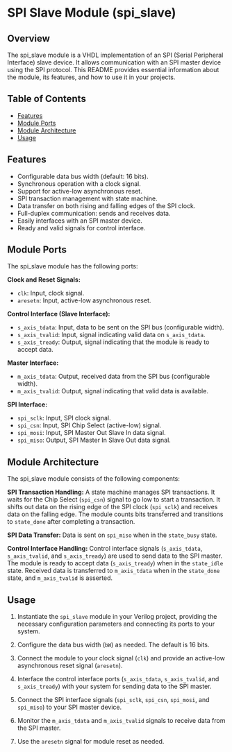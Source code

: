 # SPI Slave Module (spi_slave)

## Overview
The spi_slave module is a VHDL implementation of an SPI (Serial Peripheral Interface) slave device. It allows communication with an SPI master device using the SPI protocol. This README provides essential information about the module, its features, and how to use it in your projects.

## Table of Contents
- [Features](#features)
- [Module Ports](#module-ports)
- [Module Architecture](#module-architecture)
- [Usage](#usage)

## Features
- Configurable data bus width (default: 16 bits).
- Synchronous operation with a clock signal.
- Support for active-low asynchronous reset.
- SPI transaction management with state machine.
- Data transfer on both rising and falling edges of the SPI clock.
- Full-duplex communication: sends and receives data.
- Easily interfaces with an SPI master device.
- Ready and valid signals for control interface.

## Module Ports
The spi_slave module has the following ports:

**Clock and Reset Signals:**
- `clk`: Input, clock signal.
- `aresetn`: Input, active-low asynchronous reset.

**Control Interface (Slave Interface):**
- `s_axis_tdata`: Input, data to be sent on the SPI bus (configurable width).
- `s_axis_tvalid`: Input, signal indicating valid data on `s_axis_tdata`.
- `s_axis_tready`: Output, signal indicating that the module is ready to accept data.

**Master Interface:**
- `m_axis_tdata`: Output, received data from the SPI bus (configurable width).
- `m_axis_tvalid`: Output, signal indicating that valid data is available.

**SPI Interface:**
- `spi_sclk`: Input, SPI clock signal.
- `spi_csn`: Input, SPI Chip Select (active-low) signal.
- `spi_mosi`: Input, SPI Master Out Slave In data signal.
- `spi_miso`: Output, SPI Master In Slave Out data signal.

## Module Architecture
The spi_slave module consists of the following components:

**SPI Transaction Handling:** A state machine manages SPI transactions. It waits for the Chip Select (`spi_csn`) signal to go low to start a transaction. It shifts out data on the rising edge of the SPI clock (`spi_sclk`) and receives data on the falling edge. The module counts bits transferred and transitions to `state_done` after completing a transaction.

**SPI Data Transfer:** Data is sent on `spi_miso` when in the `state_busy` state.

**Control Interface Handling:** Control interface signals (`s_axis_tdata`, `s_axis_tvalid`, and `s_axis_tready`) are used to send data to the SPI master. The module is ready to accept data (`s_axis_tready`) when in the `state_idle` state. Received data is transferred to `m_axis_tdata` when in the `state_done` state, and `m_axis_tvalid` is asserted.

## Usage
1. Instantiate the `spi_slave` module in your Verilog project, providing the necessary configuration parameters and connecting its ports to your system.

2. Configure the data bus width (`bW`) as needed. The default is 16 bits.

3. Connect the module to your clock signal (`clk`) and provide an active-low asynchronous reset signal (`aresetn`).

4. Interface the control interface ports (`s_axis_tdata`, `s_axis_tvalid`, and `s_axis_tready`) with your system for sending data to the SPI master.

5. Connect the SPI interface signals (`spi_sclk`, `spi_csn`, `spi_mosi`, and `spi_miso`) to your SPI master device.

6. Monitor the `m_axis_tdata` and `m_axis_tvalid` signals to receive data from the SPI master.

7. Use the `aresetn` signal for module reset as needed.
